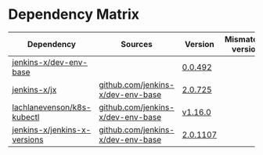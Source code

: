 # Dependency Matrix

Dependency | Sources | Version | Mismatched versions
---------- | ------- | ------- | -------------------
[jenkins-x/dev-env-base](https://github.com/jenkins-x/dev-env-base) |  | [0.0.492](https://github.com/jenkins-x/dev-env-base/releases/tag/v0.0.492) | 
[jenkins-x/jx](https://github.com/jenkins-x/jx) | [github.com/jenkins-x/dev-env-base](https://github.com/jenkins-x/dev-env-base.git) | [2.0.725](https://github.com/jenkins-x/jx/releases/tag/v2.0.725) | 
[lachlanevenson/k8s-kubectl](https://github.com/lachlanevenson/k8s-kubectl) | [github.com/jenkins-x/dev-env-base](https://github.com/jenkins-x/dev-env-base.git) | [v1.16.0]() | 
[jenkins-x/jenkins-x-versions](https://github.com/jenkins-x/jenkins-x-versions) | [github.com/jenkins-x/dev-env-base](https://github.com/jenkins-x/dev-env-base) | [2.0.1107]() | 
